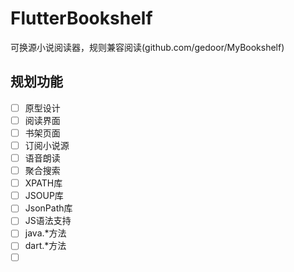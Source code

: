 # FlutterBookshelf

可换源小说阅读器，规则兼容阅读(github.com/gedoor/MyBookshelf)

## 规划功能

* [ ] 原型设计
* [ ] 阅读界面
* [ ] 书架页面
* [ ] 订阅小说源
* [ ] 语音朗读
* [ ] 聚合搜索
* [ ] XPATH库
* [ ] JSOUP库
* [ ] JsonPath库
* [ ] JS语法支持
* [ ] java.*方法
* [ ] dart.*方法
* [ ] <dart></dart>
